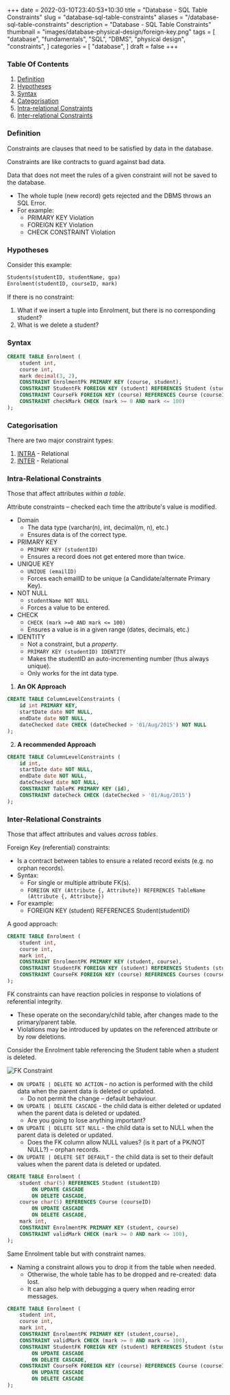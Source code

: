 +++ 
date = 2022-03-10T23:40:53+10:30
title = "Database - SQL Table Constraints"
slug = "database-sql-table-constraints"
aliases = "/database-sql-table-constraints"
description = "Database - SQL Table Constraints"
thumbnail = "images/database-physical-design/foreign-key.png"
tags = [
    "database",
    "fundamentals",
    "SQL",
    "DBMS",
    "physical design",
    "constraints",
]
categories = [
    "database",
]
draft = false
+++

### Table Of Contents

1. [Definition](#definition)
1. [Hypotheses](#hypotheses)
1. [Syntax](#syntax)
1. [Categorisation](#categorisation)
1. [Intra-relational Constraints](#intra-relational-constraints)
1. [Inter-relational Constraints](#inter-relational-constraints)

### Definition

Constraints are clauses that need to be satisfied by data in the database.

Constraints are like contracts to guard against bad data.

Data that does not meet the rules of a given constraint will not be
saved to the database.

- The whole tuple (new record) gets rejected and the DBMS throws an SQL Error.
- For example:
  - PRIMARY KEY Violation
  - FOREIGN KEY Violation
  - CHECK CONSTRAINT Violation

### Hypotheses

Consider this example:

```sql
Students(studentID, studentName, gpa)
Enrolment(studentID, courseID, mark)
```

If there is no constraint:
1. What if we insert a tuple into Enrolment, but there is no
   corresponding student?
1. What is we delete a student?

### Syntax

```sql
CREATE TABLE Enrolment (
    student int,
    course int,
    mark decimal(3, 2),
    CONSTRAINT EnrolmentPk PRIMARY KEY (course, student),
    CONSTRAINT StudentFk FOREIGN KEY (student) REFERENCES Student (studentID),
    CONSTRAINT CourseFk FOREIGN KEY (course) REFERENCES Course (courseID),
    CONSTRAINT checkMark CHECK (mark >= 0 AND mark <= 100)
);
```

### Categorisation

There are two major constraint types:

1. [INTRA](https://www.oxfordlearnersdictionaries.com/definition/english/intra?q=intra) - Relational
1. [INTER](https://www.oxfordlearnersdictionaries.com/definition/english/inter_2) - Relational

### Intra-Relational Constraints

Those that affect attributes *within a table*.

Attribute constraints – checked each time the attribute's value is modified.

- Domain
  - The data type (varchar(n), int, decimal(m, n), etc.)
  - Ensures data is of the correct type.
- PRIMARY KEY
  - `PRIMARY KEY (studentID)`
  - Ensures a record does not get entered more than twice.
- UNIQUE KEY
  - `UNIQUE (emailID)`
  - Forces each emailID to be unique (a Candidate/alternate Primary
    Key).
- NOT NULL
  - `studentName NOT NULL`
  - Forces a value to be entered.
- CHECK
  - `CHECK (mark >=0 AND mark <= 100)`
  - Ensures a value is in a given range (dates, decimals, etc.)
- IDENTITY
  - Not a constraint, but a *property*.
  - `PRIMARY KEY (studentID) IDENTITY`
  - Makes the studentID an auto-incrementing number (thus always
    unique).
  - Only works for the int data type.

1. **An OK Approach**

```sql
CREATE TABLE ColumnLevelConstraints (
    id int PRIMARY KEY,
    startDate date NOT NULL,
    endDate date NOT NULL,
    dateChecked date CHECK (dateChecked > '01/Aug/2015') NOT NULL
);
```
2. **A recommended Approach**

```sql
CREATE TABLE ColumnLevelConstraints (
    id int,
    startDate date NOT NULL,
    endDate date NOT NULL,
    dateChecked date NOT NULL,
    CONSTRAINT TablePK PRIMARY KEY (id),
    CONSTRAINT dateCheck CHECK (dateChecked > '01/Aug/2015')
);
```

### Inter-Relational Constraints
Those that affect attributes and values *across tables*.

Foreign Key (referential) constraints:

- Is a contract between tables to ensure a related record exists (e.g.
  no orphan records).
- Syntax:
  - For single or multiple attribute FK(s).
  - `FOREIGN KEY (Attribute {, Attribute}) REFERENCES TableName
    (Attribute {, Attribute})`
- For example:
  - FOREIGN KEY (student) REFERENCES Student(studentID)

A good approach:

```sql
CREATE TABLE Enrolment (
    student int,
    course int,
    mark int,
    CONSTRAINT EnrolmentPK PRIMARY KEY (student, course),
    CONSTRAINT StudentFK FOREIGN KEY (student) REFERENCES Students (studentID),
    CONSTRAINT CourseFK FOREIGN KEY (course) REFERENCES Courses (courseID)
);
```

FK constraints can have reaction policies in response to violations of
referential integrity.

- These operate on the secondary/child table, after changes made to the
  primary/parent table.
- Violations may be introduced by updates on the referenced attribute or
  by row deletions.

Consider the Enrolment table referencing the Student table when a
student is deleted.

![FK Constraint](/images/database-physical-design/foreign-key.png)

- `ON UPDATE | DELETE NO ACTION` - no action is performed with the child
  data when the parent data is deleted or updated.
  - Do not permit the change – default behaviour.
- `ON UPDATE | DELETE CASCADE` - the child data is either deleted or
  updated when the parent data is deleted or updated.
  - Are you going to lose anything important?
- `ON UPDATE | DELETE SET NULL` - the child data is set to NULL when the
  parent data is deleted or updated.
  - Does the FK column allow NULL values? (is it part of a PK/NOT NULL?)
    – orphan records.
- `ON UPDATE | DELETE SET DEFAULT` - the child data is set to their
  default values when the parent data is deleted or updated.

```sql
CREATE TABLE Enrolment (
    student char(5) REFERENCES Student (studentID)
        ON UPDATE CASCADE
        ON DELETE CASCADE,
    course char(5) REFERENCES Course (courseID)
        ON UPDATE CASCADE
        ON DELETE CASCADE,
    mark int,
    CONSTRAINT EnrolmentPK PRIMARY KEY (student, course)
    CONSTRAINT validMark CHECK (mark >= 0 AND mark <= 100),
);
```

Same Enrolment table but with constraint names.
- Naming a constraint allows you to drop it from the table when needed.
  - Otherwise, the whole table has to be dropped and re-created: data
    lost.
  - It can also help with debugging a query when reading error messages.

```sql
CREATE TABLE Enrolment (
    student int,
    course int,
    mark int,
    CONSTRAINT EnrolmentPK PRIMARY KEY (student,course),
    CONSTRAINT validMark CHECK (mark >= 0 AND mark <= 100),
    CONSTRAINT StudentFK FOREIGN KEY (student) REFERENCES Student (studentID)
        ON UPDATE CASCADE
        ON DELETE CASCADE,
    CONSTRAINT CourseFK FOREIGN KEY (course) REFERENCES Course (courseID)
        ON UPDATE CASCADE
        ON DELETE CASCADE
);
```
